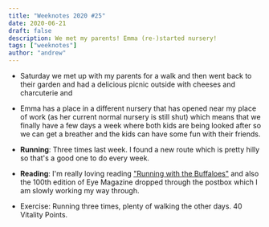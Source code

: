 ```yaml
---
title: "Weeknotes 2020 #25"
date: 2020-06-21
draft: false
description: We met my parents! Emma (re-)started nursery!
tags: ["weeknotes"]
author: "andrew"
---
```


- Saturday we met up with my parents for a walk and then went back to their garden and had a delicious picnic outside with cheeses and charcuterie and

- Emma has a place in a different nursery that has opened near my place of work (as her current normal nursery is still shut) which means that we finally have a few days a week where both kids are being looked after so we can get a breather and the kids can have some fun with their friends.

- **Running**: Three times last week. I found a new route which is pretty hilly so that's a good one to do every week.

- **Reading**: I'm really loving reading ["Running with the Buffaloes"](https://www.amazon.co.uk/dp/B004HD49Q2/ref=pe_385721_48721101_TE_M1DP) and also the 100th edition of Eye Magazine dropped through the postbox which I am slowly working my way through.

- Exercise: Running three times, plenty of walking the other days. 40 Vitality Points.
